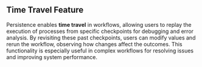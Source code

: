 ## Time Travel Feature

Persistence enables **time travel** in workflows, allowing users to replay the execution of processes from specific checkpoints for debugging and error analysis. By revisiting these past checkpoints, users can modify values and rerun the workflow, observing how changes affect the outcomes. This functionality is especially useful in complex workflows for resolving issues and improving system performance.
